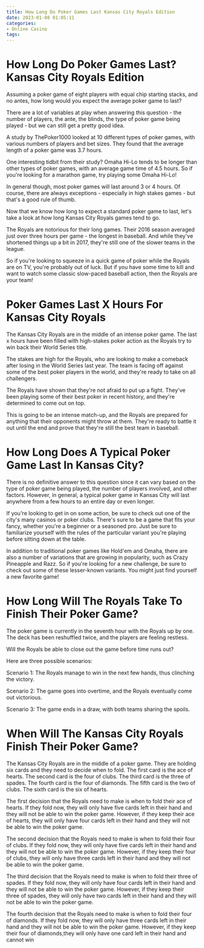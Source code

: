 ```yaml
---
title: How Long Do Poker Games Last Kansas City Royals Edition 
date: 2023-01-08 01:05:11
categories:
- Online Casino
tags:
---
```



#  How Long Do Poker Games Last? Kansas City Royals Edition 

Assuming a poker game of eight players with equal chip starting stacks, and no antes, how long would you expect the average poker game to last?

There are a lot of variables at play when answering this question - the number of players, the ante, the blinds, the type of poker game being played - but we can still get a pretty good idea.

A study by ThePoker1000 looked at 10 different types of poker games, with various numbers of players and bet sizes. They found that the average length of a poker game was 3.7 hours.

One interesting tidbit from their study? Omaha Hi-Lo tends to be longer than other types of poker games, with an average game time of 4.5 hours. So if you're looking for a marathon game, try playing some Omaha Hi-Lo! 

In general though, most poker games will last around 3 or 4 hours. Of course, there are always exceptions - especially in high stakes games - but that's a good rule of thumb. 

Now that we know how long to expect a standard poker game to last, let's take a look at how long Kansas City Royals games tend to go. 

The Royals are notorious for their long games. Their 2016 season averaged just over three hours per game - the longest in baseball. And while they've shortened things up a bit in 2017, they're still one of the slower teams in the league. 

So if you're looking to squeeze in a quick game of poker while the Royals are on TV, you're probably out of luck. But if you have some time to kill and want to watch some classic slow-paced baseball action, then the Royals are your team!

#  Poker Games Last X Hours For Kansas City Royals

The Kansas City Royals are in the middle of an intense poker game. The last x hours have been filled with high-stakes poker action as the Royals try to win back their World Series title.

The stakes are high for the Royals, who are looking to make a comeback after losing in the World Series last year. The team is facing off against some of the best poker players in the world, and they're ready to take on all challengers.

The Royals have shown that they're not afraid to put up a fight. They've been playing some of their best poker in recent history, and they're determined to come out on top.

This is going to be an intense match-up, and the Royals are prepared for anything that their opponents might throw at them. They're ready to battle it out until the end and prove that they're still the best team in baseball.

#  How Long Does A Typical Poker Game Last In Kansas City? 

There is no definitive answer to this question since it can vary based on the type of poker game being played, the number of players involved, and other factors. However, in general, a typical poker game in Kansas City will last anywhere from a few hours to an entire day or even longer. 

If you're looking to get in on some action, be sure to check out one of the city's many casinos or poker clubs. There's sure to be a game that fits your fancy, whether you're a beginner or a seasoned pro. Just be sure to familiarize yourself with the rules of the particular variant you're playing before sitting down at the table. 

In addition to traditional poker games like Hold'em and Omaha, there are also a number of variations that are growing in popularity, such as Crazy Pineapple and Razz. So if you're looking for a new challenge, be sure to check out some of these lesser-known variants. You might just find yourself a new favorite game!

#  How Long Will The Royals Take To Finish Their Poker Game? 

The poker game is currently in the seventh hour with the Royals up by one. The deck has been reshuffled twice, and the players are feeling restless.

Will the Royals be able to close out the game before time runs out?

Here are three possible scenarios:

Scenario 1: The Royals manage to win in the next few hands, thus clinching the victory.

Scenario 2: The game goes into overtime, and the Royals eventually come out victorious.

Scenario 3: The game ends in a draw, with both teams sharing the spoils.

#  When Will The Kansas City Royals Finish Their Poker Game?

The Kansas City Royals are in the middle of a poker game. They are holding six cards and they need to decide when to fold. The first card is the ace of hearts. The second card is the four of clubs. The third card is the three of spades. The fourth card is the four of diamonds. The fifth card is the two of clubs. The sixth card is the six of hearts.

The first decision that the Royals need to make is when to fold their ace of hearts. If they fold now, they will only have five cards left in their hand and they will not be able to win the poker game. However, if they keep their ace of hearts, they will only have four cards left in their hand and they will not be able to win the poker game.

The second decision that the Royals need to make is when to fold their four of clubs. If they fold now, they will only have five cards left in their hand and they will not be able to win the poker game. However, if they keep their four of clubs, they will only have three cards left in their hand and they will not be able to win the poker game.

The third decision that the Royals need to make is when to fold their three of spades. If they fold now, they will only have four cards left in their hand and they will not be able to win the poker game. However, if they keep their three of spades, they will only have two cards left in their hand and they will not be able to win the poker game.

The fourth decision that the Royals need to make is when to fold their four of diamonds. If they fold now, they will only have three cards left in their hand and they will not be able to win the poker game. However, if they keep their four of diamonds,they will only have one card left in their hand and cannot win